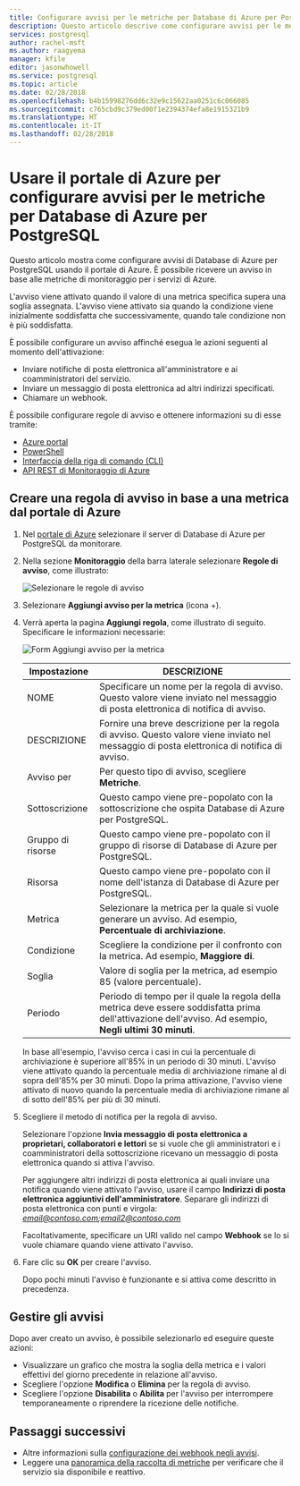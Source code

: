 ```yaml
---
title: Configurare avvisi per le metriche per Database di Azure per PostgreSQL nel portale di Azure
description: Questo articolo descrive come configurare avvisi per le metriche per Database di Azure per PostgreSQL e accedere a tali avvisi nel portale di Azure.
services: postgresql
author: rachel-msft
ms.author: raagyema
manager: kfile
editor: jasonwhowell
ms.service: postgresql
ms.topic: article
ms.date: 02/28/2018
ms.openlocfilehash: b4b15998276dd6c32e9c15622aa0251c6c066085
ms.sourcegitcommit: c765cbd9c379ed00f1e2394374efa8e1915321b9
ms.translationtype: HT
ms.contentlocale: it-IT
ms.lasthandoff: 02/28/2018
---
```

# <a name="use-the-azure-portal-to-set-up-alerts-on-metrics-for-azure-database-for-postgresql"></a>Usare il portale di Azure per configurare avvisi per le metriche per Database di Azure per PostgreSQL 

Questo articolo mostra come configurare avvisi di Database di Azure per PostgreSQL usando il portale di Azure. È possibile ricevere un avviso in base alle metriche di monitoraggio per i servizi di Azure.

L'avviso viene attivato quando il valore di una metrica specifica supera una soglia assegnata. L'avviso viene attivato sia quando la condizione viene inizialmente soddisfatta che successivamente, quando tale condizione non è più soddisfatta. 

È possibile configurare un avviso affinché esegua le azioni seguenti al momento dell'attivazione:
* Inviare notifiche di posta elettronica all'amministratore e ai coamministratori del servizio.
* Inviare un messaggio di posta elettronica ad altri indirizzi specificati.
* Chiamare un webhook.

È possibile configurare regole di avviso e ottenere informazioni su di esse tramite:
* [Azure portal](../monitoring-and-diagnostics/insights-alerts-portal.md)
* [PowerShell](../monitoring-and-diagnostics/insights-alerts-powershell.md)
* [Interfaccia della riga di comando (CLI)](../monitoring-and-diagnostics/insights-alerts-command-line-interface.md)
* [API REST di Monitoraggio di Azure](https://msdn.microsoft.com/library/azure/dn931945.aspx)

## <a name="create-an-alert-rule-on-a-metric-from-the-azure-portal"></a>Creare una regola di avviso in base a una metrica dal portale di Azure
1. Nel [portale di Azure](https://portal.azure.com/) selezionare il server di Database di Azure per PostgreSQL da monitorare.

2. Nella sezione **Monitoraggio** della barra laterale selezionare **Regole di avviso**, come illustrato:

   ![Selezionare le regole di avviso](./media/howto-alert-on-metric/1-alert-rules.png)

3. Selezionare **Aggiungi avviso per la metrica** (icona +). 

4. Verrà aperta la pagina **Aggiungi regola**, come illustrato di seguito.  Specificare le informazioni necessarie:

   ![Form Aggiungi avviso per la metrica](./media/howto-alert-on-metric/2-add-rule-form.png)

   | Impostazione | DESCRIZIONE  |
   |---------|---------|
   | NOME | Specificare un nome per la regola di avviso. Questo valore viene inviato nel messaggio di posta elettronica di notifica di avviso. |
   | DESCRIZIONE | Fornire una breve descrizione per la regola di avviso. Questo valore viene inviato nel messaggio di posta elettronica di notifica di avviso. |
   | Avviso per | Per questo tipo di avviso, scegliere **Metriche**. |
   | Sottoscrizione | Questo campo viene pre-popolato con la sottoscrizione che ospita Database di Azure per PostgreSQL. |
   | Gruppo di risorse | Questo campo viene pre-popolato con il gruppo di risorse di Database di Azure per PostgreSQL. |
   | Risorsa | Questo campo viene pre-popolato con il nome dell'istanza di Database di Azure per PostgreSQL. |
   | Metrica | Selezionare la metrica per la quale si vuole generare un avviso. Ad esempio, **Percentuale di archiviazione**. |
   | Condizione | Scegliere la condizione per il confronto con la metrica. Ad esempio, **Maggiore di**. |
   | Soglia | Valore di soglia per la metrica, ad esempio 85 (valore percentuale). |
   | Periodo | Periodo di tempo per il quale la regola della metrica deve essere soddisfatta prima dell'attivazione dell'avviso. Ad esempio, **Negli ultimi 30 minuti**. |

   In base all'esempio, l'avviso cerca i casi in cui la percentuale di archiviazione è superiore all'85% in un periodo di 30 minuti. L'avviso viene attivato quando la percentuale media di archiviazione rimane al di sopra dell'85% per 30 minuti. Dopo la prima attivazione, l'avviso viene attivato di nuovo quando la percentuale media di archiviazione rimane al di sotto dell'85% per più di 30 minuti.

5. Scegliere il metodo di notifica per la regola di avviso. 

   Selezionare l'opzione **Invia messaggio di posta elettronica a proprietari, collaboratori e lettori** se si vuole che gli amministratori e i coamministratori della sottoscrizione ricevano un messaggio di posta elettronica quando si attiva l'avviso.

   Per aggiungere altri indirizzi di posta elettronica ai quali inviare una notifica quando viene attivato l'avviso, usare il campo **Indirizzi di posta elettronica aggiuntivi dell'amministratore**. Separare gli indirizzi di posta elettronica con punti e virgola: *email@contoso.com;email2@contoso.com*

   Facoltativamente, specificare un URI valido nel campo **Webhook** se lo si vuole chiamare quando viene attivato l'avviso.

6. Fare clic su **OK** per creare l'avviso.

   Dopo pochi minuti l'avviso è funzionante e si attiva come descritto in precedenza.

## <a name="manage-your-alerts"></a>Gestire gli avvisi
Dopo aver creato un avviso, è possibile selezionarlo ed eseguire queste azioni:

* Visualizzare un grafico che mostra la soglia della metrica e i valori effettivi del giorno precedente in relazione all'avviso.
* Scegliere l'opzione **Modifica** o **Elimina** per la regola di avviso.
* Scegliere l'opzione **Disabilita** o **Abilita** per l'avviso per interrompere temporaneamente o riprendere la ricezione delle notifiche.

## <a name="next-steps"></a>Passaggi successivi
* Altre informazioni sulla [configurazione dei webhook negli avvisi](../monitoring-and-diagnostics/insights-webhooks-alerts.md).
* Leggere una [panoramica della raccolta di metriche](../monitoring-and-diagnostics/insights-how-to-customize-monitoring.md) per verificare che il servizio sia disponibile e reattivo.
